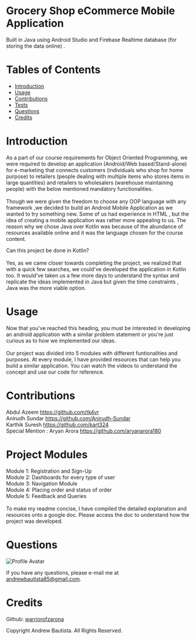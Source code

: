 
# Grocery Shop eCommerce Mobile Application
Built in Java using Android Studio and Firebase Realtime database (for storing the data online) .
# Tables of Contents
* [Introduction](#introduction)
* [Usage](#usage)
* [Contributions](#contributions)
* [Tests](#tests)
* [Questions](#questions)
* [Credits](#credits)

# Introduction
As a part of our course requirements for Object Oriented Programming, we were required to develop an application
(Android/Web based/Stand-alone) for e-marketing that connects customers (individuals who shop
for home purpose) to retailers (people dealing with multiple items who stores items in large
quantities) and retailers to wholesalers (warehouse maintaining people) with the below mentioned
mandatory functionalities. <br/><br/>Though we were given the freedom to choose any OOP language with any framework ,we decided to build an Android Mobile Application as we wanted to try something new. Some of us had experience in HTML , but the idea of creating a mobile application was rather more appealing to us. The reason why we chose Java over Kotlin was because of the abundance of resources available online and it was the language chosen for the course content. 

Can this project be done in Kotlin?<br/><br/>
Yes, as we came closer towards completing the project, we realized that with a quick few searches, we could've developed the application in Kotlin too. It would've taken us a few more days to understand the syntax and replicate the ideas implemented in Java but given the time constraints , Java was the more viable option.

# Usage
Now that you've reached this heading, you must be interested in developing an android application with a similar problem statement or you're just curious as to how we implemented our ideas.<br/><br/>
Our project was divided into 5 modules with different funtionalities and purposes. At every module, I have provided resources that can help you build a similar application. You can watch the videos to understand the concept and use our code for reference.

# Contributions
Abdul Azeem https://github.com/tk4vr<br/>
Anirudh Sundar https://github.com/Anirudh-Sundar<br/>
Karthik Suresh https://github.com/kart324 <br/>
Special Mention : 
Aryan Arora https://github.com/aryanarora180<br/>



# Project Modules

Module 1: Registration and Sign-Up<br/>
Module 2: Dashboards for every type of user<br/>
Module 3: Navigation Module<br/>
Module 4: Placing order and status of order<br/>
Module 5: Feedback and Queries<br/>
<br/>
To make my readme concise, I have compiled the detailed explanation and resources onto a google doc. Please access the doc to understand how the project was developed.



# Questions
![Profile Avatar](https://avatars0.githubusercontent.com/u/56315576?v=4)

If you have any questions, please e-mail me at andrewbautista85@gmail.com.


# Credits

Github: [warriorofzarona](https://api.github.com/users/WarriorofZarona)


Copyright Andrew Bautista. All Rights Reserved.
